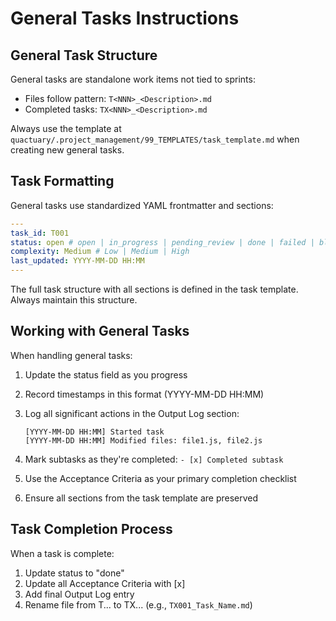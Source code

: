 # General Tasks Instructions

## General Task Structure

General tasks are standalone work items not tied to sprints:

- Files follow pattern: `T<NNN>_<Description>.md`
- Completed tasks: `TX<NNN>_<Description>.md`

Always use the template at `quactuary/.project_management/99_TEMPLATES/task_template.md` when creating new general tasks.

## Task Formatting

General tasks use standardized YAML frontmatter and sections:

```yaml
---
task_id: T001
status: open # open | in_progress | pending_review | done | failed | blocked
complexity: Medium # Low | Medium | High
last_updated: YYYY-MM-DD HH:MM
---
```

The full task structure with all sections is defined in the task template. Always maintain this structure.

## Working with General Tasks

When handling general tasks:

1. Update the status field as you progress
2. Record timestamps in this format (YYYY-MM-DD HH:MM)
3. Log all significant actions in the Output Log section:

   ```plaintext
   [YYYY-MM-DD HH:MM] Started task
   [YYYY-MM-DD HH:MM] Modified files: file1.js, file2.js
   ```

4. Mark subtasks as they're completed: `- [x] Completed subtask`
5. Use the Acceptance Criteria as your primary completion checklist
6. Ensure all sections from the task template are preserved

## Task Completion Process

When a task is complete:

1. Update status to "done"
2. Update all Acceptance Criteria with [x]
3. Add final Output Log entry
4. Rename file from T... to TX... (e.g., `TX001_Task_Name.md`)
